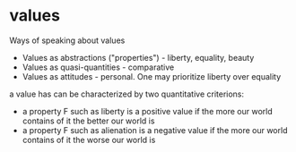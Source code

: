 # values

Ways of speaking about values

- Values as abstractions ("properties") - liberty, equality, beauty
- Values as quasi-quantities - comparative
- Values as attitudes - personal. One may prioritize liberty over equality

a value has can be characterized by two quantitative criterions:

- a property F such as liberty is a positive value if the more our world contains of it the better our world is
- a property F such as alienation is a negative value if the more our world contains of it the worse our world is
